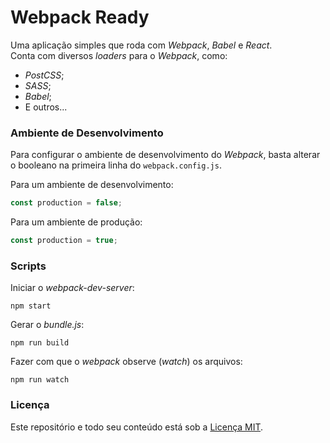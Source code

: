 # Webpack Ready

Uma aplicação simples que roda com _Webpack_, _Babel_ e _React_.  
Conta com diversos _loaders_ para o _Webpack_, como:
* _PostCSS_;
* _SASS_;
* _Babel_;
* E outros...

### Ambiente de Desenvolvimento

Para configurar o ambiente de desenvolvimento do _Webpack_, basta alterar o booleano na primeira linha do `webpack.config.js`.

Para um ambiente de desenvolvimento:
```js
const production = false;
```

Para um ambiente de produção:
```js
const production = true;
```

### Scripts

Iniciar o _webpack-dev-server_:
```shell
npm start
```

Gerar o _bundle.js_:
```shell
npm run build
```

Fazer com que o _webpack_ observe (_watch_) os arquivos:
```shell
npm run watch
```

### Licença

Este repositório e todo seu conteúdo está sob a [Licença MIT](https://github.com/lffg/webpack-ready/blob/master/LICENSE).

